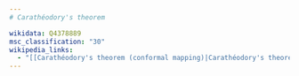 ```yaml
---
# Carathéodory's theorem

wikidata: Q4378889
msc_classification: "30"
wikipedia_links:
  - "[[Carathéodory's theorem (conformal mapping)|Carathéodory's theorem]]"
---
```

